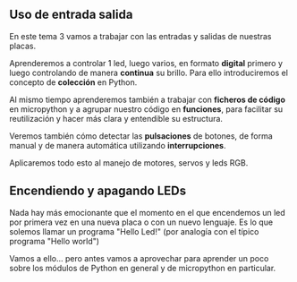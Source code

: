 ## Uso de entrada salida

En este tema 3 vamos a trabajar con las entradas y salidas de nuestras placas.

Aprenderemos a controlar 1 led, luego varios, en formato **digital** primero y luego controlando de manera **continua** su brillo. Para ello introduciremos el concepto de **colección** en Python.

Al mismo tiempo aprenderemos también a trabajar con **ficheros de código** en micropython y a agrupar nuestro código en **funciones**, para facilitar su reutilización y hacer más clara y entendible su estructura.

Veremos también cómo detectar las **pulsaciones** de botones, de forma manual y de manera automática utilizando **interrupciones**.

Aplicaremos todo esto al manejo de motores, servos y leds RGB.

## Encendiendo y apagando LEDs

Nada hay más emocionante que el momento en el que encendemos un led por primera vez en una nueva placa o con un nuevo lenguaje. Es lo que solemos llamar un programa "Hello Led!" (por analogía con el típico programa "Hello world")

Vamos a ello... pero antes vamos a aprovechar para aprender un poco sobre los módulos de Python en general y de micropython en particular.
